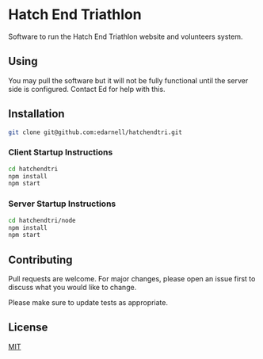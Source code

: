 # Hatch End Triathlon

Software to run the Hatch End Triathlon website and  volunteers system.

## Using
You may pull the software but it will not be fully functional until the server side is configured. Contact Ed for help with this.

## Installation
```bash
git clone git@github.com:edarnell/hatchendtri.git
```
### Client Startup Instructions
```bash
cd hatchendtri
npm install
npm start
```
### Server Startup Instructions
```bash
cd hatchendtri/node
npm install
npm start
```

## Contributing

Pull requests are welcome. For major changes, please open an issue first
to discuss what you would like to change.

Please make sure to update tests as appropriate.

## License

[MIT](https://choosealicense.com/licenses/mit/)